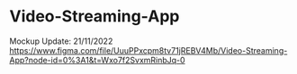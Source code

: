 # Video-Streaming-App
Mockup Update: 21/11/2022 https://www.figma.com/file/UuuPPxcpm8tv71jREBV4Mb/Video-Streaming-App?node-id=0%3A1&t=Wxo7f2SvxmRinbJq-0
